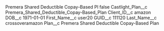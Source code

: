 <?xml version="1.0" encoding="UTF-8"?>
<CustomMetadata xmlns="http://soap.sforce.com/2006/04/metadata" xmlns:xsi="http://www.w3.org/2001/XMLSchema-instance" xmlns:xsd="http://www.w3.org/2001/XMLSchema">
    <label>Premera Shared Deductible Copay-Based Pl</label>
    <protected>false</protected>
    <values>
        <field>Castlight_Plan__c</field>
        <value xsi:type="xsd:string">Premera_Shared_Deductible_Copay-Based_Plan</value>
    </values>
    <values>
        <field>Client_ID__c</field>
        <value xsi:type="xsd:string">amazon</value>
    </values>
    <values>
        <field>DOB__c</field>
        <value xsi:type="xsd:date">1971-01-01</value>
    </values>
    <values>
        <field>First_Name__c</field>
        <value xsi:type="xsd:string">user20</value>
    </values>
    <values>
        <field>GUID__c</field>
        <value xsi:type="xsd:string">111120</value>
    </values>
    <values>
        <field>Last_Name__c</field>
        <value xsi:type="xsd:string">crossoveramazon</value>
    </values>
    <values>
        <field>Plan__c</field>
        <value xsi:type="xsd:string">Premera Shared Deductible Copay-Based Plan</value>
    </values>
</CustomMetadata>
